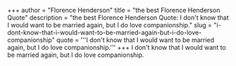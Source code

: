 +++
author = "Florence Henderson"
title = "the best Florence Henderson Quote"
description = "the best Florence Henderson Quote: I don't know that I would want to be married again, but I do love companionship."
slug = "i-dont-know-that-i-would-want-to-be-married-again-but-i-do-love-companionship"
quote = '''I don't know that I would want to be married again, but I do love companionship.'''
+++
I don't know that I would want to be married again, but I do love companionship.
